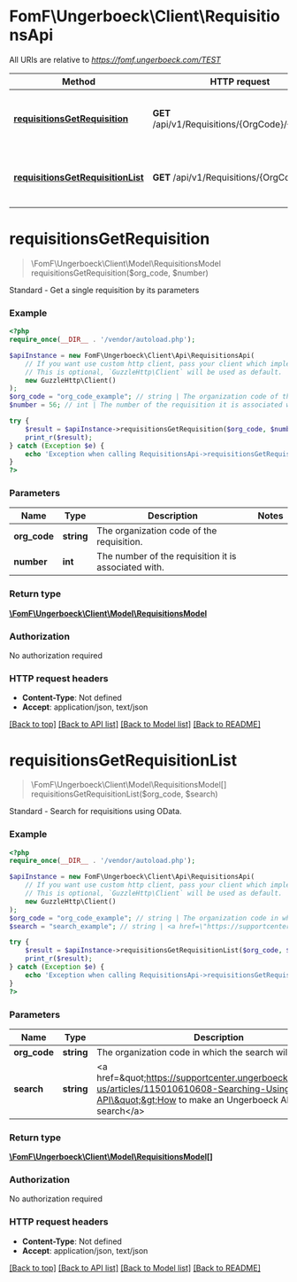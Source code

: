 # FomF\Ungerboeck\Client\RequisitionsApi

All URIs are relative to *https://fomf.ungerboeck.com/TEST*

Method | HTTP request | Description
------------- | ------------- | -------------
[**requisitionsGetRequisition**](RequisitionsApi.md#requisitionsGetRequisition) | **GET** /api/v1/Requisitions/{OrgCode}/{Number} | Standard - Get a single requisition by its parameters
[**requisitionsGetRequisitionList**](RequisitionsApi.md#requisitionsGetRequisitionList) | **GET** /api/v1/Requisitions/{OrgCode} | Standard - Search for requisitions using OData.


# **requisitionsGetRequisition**
> \FomF\Ungerboeck\Client\Model\RequisitionsModel requisitionsGetRequisition($org_code, $number)

Standard - Get a single requisition by its parameters

### Example
```php
<?php
require_once(__DIR__ . '/vendor/autoload.php');

$apiInstance = new FomF\Ungerboeck\Client\Api\RequisitionsApi(
    // If you want use custom http client, pass your client which implements `GuzzleHttp\ClientInterface`.
    // This is optional, `GuzzleHttp\Client` will be used as default.
    new GuzzleHttp\Client()
);
$org_code = "org_code_example"; // string | The organization code of the requisition.
$number = 56; // int | The number of the requisition it is associated with.

try {
    $result = $apiInstance->requisitionsGetRequisition($org_code, $number);
    print_r($result);
} catch (Exception $e) {
    echo 'Exception when calling RequisitionsApi->requisitionsGetRequisition: ', $e->getMessage(), PHP_EOL;
}
?>
```

### Parameters

Name | Type | Description  | Notes
------------- | ------------- | ------------- | -------------
 **org_code** | **string**| The organization code of the requisition. |
 **number** | **int**| The number of the requisition it is associated with. |

### Return type

[**\FomF\Ungerboeck\Client\Model\RequisitionsModel**](../Model/RequisitionsModel.md)

### Authorization

No authorization required

### HTTP request headers

 - **Content-Type**: Not defined
 - **Accept**: application/json, text/json

[[Back to top]](#) [[Back to API list]](../../README.md#documentation-for-api-endpoints) [[Back to Model list]](../../README.md#documentation-for-models) [[Back to README]](../../README.md)

# **requisitionsGetRequisitionList**
> \FomF\Ungerboeck\Client\Model\RequisitionsModel[] requisitionsGetRequisitionList($org_code, $search)

Standard - Search for requisitions using OData.

### Example
```php
<?php
require_once(__DIR__ . '/vendor/autoload.php');

$apiInstance = new FomF\Ungerboeck\Client\Api\RequisitionsApi(
    // If you want use custom http client, pass your client which implements `GuzzleHttp\ClientInterface`.
    // This is optional, `GuzzleHttp\Client` will be used as default.
    new GuzzleHttp\Client()
);
$org_code = "org_code_example"; // string | The organization code in which the search will take place
$search = "search_example"; // string | <a href=\"https://supportcenter.ungerboeck.com/hc/en-us/articles/115010610608-Searching-Using-the-API\">How to make an Ungerboeck API search</a>

try {
    $result = $apiInstance->requisitionsGetRequisitionList($org_code, $search);
    print_r($result);
} catch (Exception $e) {
    echo 'Exception when calling RequisitionsApi->requisitionsGetRequisitionList: ', $e->getMessage(), PHP_EOL;
}
?>
```

### Parameters

Name | Type | Description  | Notes
------------- | ------------- | ------------- | -------------
 **org_code** | **string**| The organization code in which the search will take place |
 **search** | **string**| &lt;a href&#x3D;\&quot;https://supportcenter.ungerboeck.com/hc/en-us/articles/115010610608-Searching-Using-the-API\&quot;&gt;How to make an Ungerboeck API search&lt;/a&gt; |

### Return type

[**\FomF\Ungerboeck\Client\Model\RequisitionsModel[]**](../Model/RequisitionsModel.md)

### Authorization

No authorization required

### HTTP request headers

 - **Content-Type**: Not defined
 - **Accept**: application/json, text/json

[[Back to top]](#) [[Back to API list]](../../README.md#documentation-for-api-endpoints) [[Back to Model list]](../../README.md#documentation-for-models) [[Back to README]](../../README.md)

